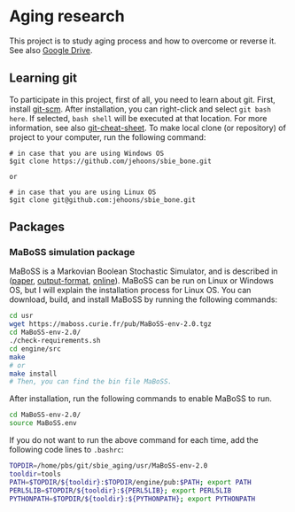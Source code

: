 # Aging research
This project is to study aging process and how to overcome or reverse it. See also [Google Drive][Google Drive].

## Learning git
To participate in this project, first of all, you need to learn about git. First, install [git-scm][git-scm]. After installation, you can right-click and select `git bash here`. If selected, `bash shell` will be executed at that location. For more information, see also [git-cheat-sheet][git-cheat-sheet]. To make local clone (or repository) of project to your computer, run the following command:

```
# in case that you are using Windows OS
$git clone https://github.com/jehoons/sbie_bone.git

or

# in case that you are using Linux OS
$git clone git@github.com:jehoons/sbie_bone.git
```

## Packages
### MaBoSS simulation package
MaBoSS is a Markovian Boolean Stochastic Simulator, and is described in ([paper][maboss-paper], [output-format][maboss-format], [online][maboss-website]). MaBoSS can be run on Linux or Windows OS, but I will explain the installation process for Linux OS. You can download, build, and install MaBoSS by running the following commands:

```bash
cd usr
wget https://maboss.curie.fr/pub/MaBoSS-env-2.0.tgz
cd MaBoSS-env-2.0/
./check-requirements.sh
cd engine/src
make
# or
make install
# Then, you can find the bin file MaBoSS.  
```

After installation, run the following commands to enable MaBoSS to run.

```bash
cd MaBoSS-env-2.0/
source MaBoSS.env
```

If you do not want to run the above command for each time, add the following code lines to `.bashrc`:

```bash
TOPDIR=/home/pbs/git/sbie_aging/usr/MaBoSS-env-2.0
tooldir=tools
PATH=$TOPDIR/${tooldir}:$TOPDIR/engine/pub:$PATH; export PATH
PERL5LIB=$TOPDIR/${tooldir}:${PERL5LIB}; export PERL5LIB
PYTHONPATH=$TOPDIR/${tooldir}:${PYTHONPATH}; export PYTHONPATH
```

[Google Drive]: https://drive.google.com/open?id=0B2Fh-6_aEya5MU9nTldLN2FIVW8
[git-scm]: https://git-scm.com/download/win
[git-cheat-sheet]: https://www.git-tower.com/blog/git-cheat-sheet
[maboss-paper]: http://bmcsystbiol.biomedcentral.com/articles/10.1186/1752-0509-6-116
[maboss-format]: https://maboss.curie.fr/pub/DescriptionOutputFile.pdf
[maboss-website]: https://maboss.curie.fr

